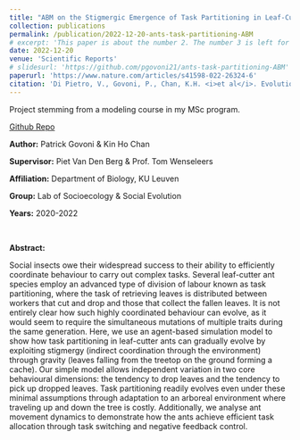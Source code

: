 ```yaml
---
title: "ABM on the Stigmergic Emergence of Task Partitioning in Leaf-Cutting Ants"
collection: publications
permalink: /publication/2022-12-20-ants-task-partitioning-ABM
# excerpt: 'This paper is about the number 2. The number 3 is left for future work.'
date: 2022-12-20
venue: 'Scientific Reports'
# slidesurl: 'https://github.com/pgovoni21/ants-task-partitioning-ABM'
paperurl: 'https://www.nature.com/articles/s41598-022-26324-6'
citation: 'Di Pietro, V., Govoni, P., Chan, K.H. <i>et al</i>. Evolution of self-organised division of labour driven by stigmergy in leaf-cutter ants. <i>Sci Rep</i> <b>12</b>, 21971 (2022). https://doi.org/10.1038/s41598-022-26324-6'
---
```


Project stemming from a modeling course in my MSc program. 

[Github Repo](https://github.com/pgovoni21/ants-task-partitioning-ABM)

<b>Author:</b> Patrick Govoni & Kin Ho Chan

<b>Supervisor:</b> Piet Van Den Berg & Prof. Tom Wenseleers

<b>Affiliation:</b> Department of Biology, KU Leuven

<b>Group:</b> Lab of Socioecology & Social Evolution

<b>Years:</b> 2020-2022

<br/>

<b>Abstract:</b>

Social insects owe their widespread success to their ability to efficiently coordinate behaviour to carry out complex tasks. Several leaf-cutter ant species employ an advanced type of division of labour known as task partitioning, where the task of retrieving leaves is distributed between workers that cut and drop and those that collect the fallen leaves. It is not entirely clear how such highly coordinated behaviour can evolve, as it would seem to require the simultaneous mutations of multiple traits during the same generation. Here, we use an agent-based simulation model to show how task partitioning in leaf-cutter ants can gradually evolve by exploiting stigmergy (indirect coordination through the environment) through gravity (leaves falling from the treetop on the ground forming a cache). Our simple model allows independent variation in two core behavioural dimensions: the tendency to drop leaves and the tendency to pick up dropped leaves. Task partitioning readily evolves even under these minimal assumptions through adaptation to an arboreal environment where traveling up and down the tree is costly. Additionally, we analyse ant movement dynamics to demonstrate how the ants achieve efficient task allocation through task switching and negative feedback control.